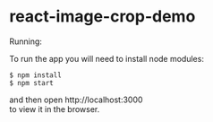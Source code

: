 # react-image-crop-demo

Running:

To run the app you will need to install node modules:

```
$ npm install
$ npm start
```

and then open http://localhost:3000  
to view it in the browser.
